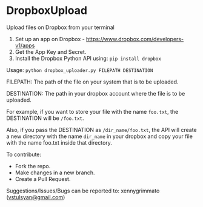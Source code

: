 # DropboxUpload
Upload files on Dropbox from your terminal

1. Set up an app on Dropbox - https://www.dropbox.com/developers-v1/apps
2. Get the App Key and Secret.
3. Install the Dropbox Python API using: ``` pip install dropbox ```

Usage: ``` python dropbox_uploader.py FILEPATH DESTINATION ```

FILEPATH: The path of the file on your system that is to be uploaded.

DESTINATION: The path in your dropbox account where the file is to be uploaded.

For example, if you want to store your file with the name ```foo.txt```, the DESTINATION will be ```/foo.txt```.

Also, if you pass the DESTINATION as ```/dir_name/foo.txt```, the API will create a new directory with the name ```dir_name``` in your dropbox and copy your file with the name foo.txt inside that directory.

To contribute:

* Fork the repo.
* Make changes in a new branch.
* Create a Pull Request.

Suggestions/Issues/Bugs can be reported to: xennygrimmato (vstulsyan@gmail.com)